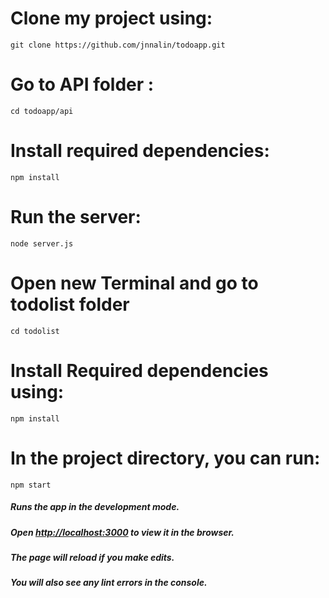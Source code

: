  
# Clone my project using: 
``` 
git clone https://github.com/jnnalin/todoapp.git

```
# Go to API folder :
``` 
cd todoapp/api
```
# Install required dependencies:
``` 
npm install 
```
# Run the server:
``` 
node server.js 
```

# Open new Terminal and go to todolist folder
```
cd todolist
```
# Install Required dependencies using:
```
npm install
```
# 
# In the project directory, you can run:
``` 
npm start
````

##### Runs the app in the development mode.
##### Open [http://localhost:3000](http://localhost:3000) to view it in the browser.
##### The page will reload if you make edits.
##### You will also see any lint errors in the console.
